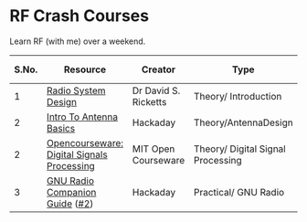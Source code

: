 # RF Crash Courses

Learn RF (with me) over a weekend. 

| S.No. | Resource | Creator | Type | Time Taken (hours) | Notes |
|---|---|---|---|---|---|
| 1 | [Radio System Design](https://youtube.com/playlist?list=PLGF140BA5wtWgW9bAd6DtF3MaYbhPtFwd&si=Bu5R834sA-UY8G6g) | Dr David S. Ricketts | Theory/ Introduction | 4 | [Notes](!_Radio_System_Design.pdf)/ Incomplete |
| 2 | [Intro To Antenna Basics](https://www.youtube.com/playlist?list=PL_tws4AXg7authztKFg5ZN5qWGtq3N_nI) | Hackaday | Theory/AntennaDesign | [Notes](!_Intro_To_Antenna_Basics.pdf)/Incomplete |
| 2 | [Opencourseware: Digital Signals Processing](https://ocw.mit.edu/courses/res-6-008-digital-signal-processing-spring-2011/) | MIT Open Courseware | Theory/ Digital Signal Processing | - | - |
| 3 | [GNU Radio Companion Guide](https://www.youtube.com/watch?v=ufxBX_uNCa0) ([#2](https://www.youtube.com/watch?v=m0GGBFBWFfU)) | Hackaday | Practical/ GNU Radio | 1 | - |